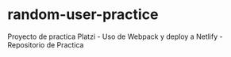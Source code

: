 # random-user-practice
Proyecto de practica Platzi - Uso de Webpack y deploy a Netlify - Repositorio de Practica 
